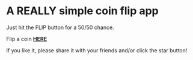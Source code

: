 # A **REALLY** simple coin flip app

Just hit the FLIP button for a 50/50 chance.

Flip a coin **[HERE](https://kay-who-codes.github.io/Coinflip/)**

If you like it, please share it with your friends and/or click the star button! 

